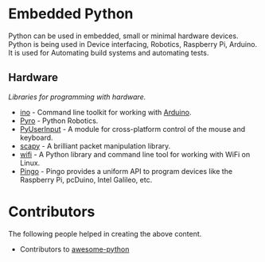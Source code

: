 Embedded Python
===============

Python can be used in embedded, small or minimal hardware devices. Python is being used in Device interfacing, Robotics, Raspberry Pi, Arduino. It is used for Automating build systems and automating tests.

Hardware
--------

*Libraries for programming with hardware.*

* [ino](http://inotool.org/) - Command line toolkit for working with [Arduino](http://www.arduino.cc/).
* [Pyro](http://pyrorobotics.com/) - Python Robotics.
* [PyUserInput](https://github.com/SavinaRoja/PyUserInput) - A module for cross-platform control of the mouse and keyboard.
* [scapy](http://www.secdev.org/projects/scapy/) - A brilliant packet manipulation library.
* [wifi](https://wifi.readthedocs.org/) - A Python library and command line tool for working with WiFi on Linux.
* [Pingo](http://pingo.io) - Pingo provides a uniform API to program devices like the Raspberry Pi, pcDuino, Intel Galileo, etc.

Contributors
============

The following people helped in creating the above content.

* Contributors to <a href="https://github.com/vinta/awesome-python" target="_blank">awesome-python</a>
